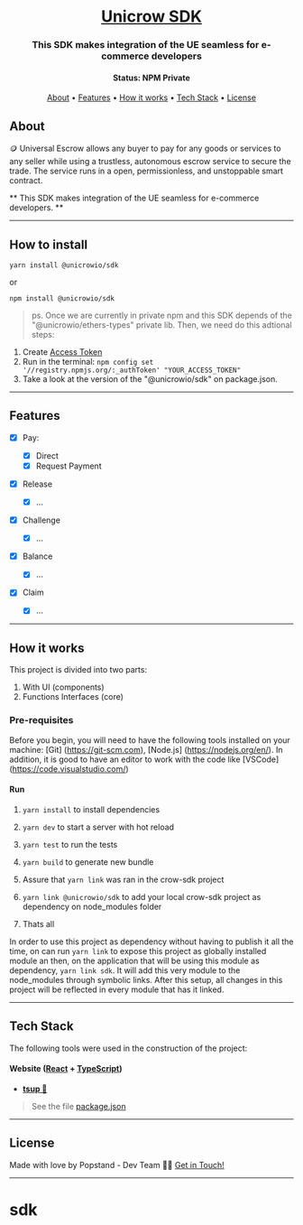 <h1 align="center">
   <a href="#"> Unicrow SDK </a>
</h1>

<h3 align="center">
   This SDK makes integration of the UE seamless for e-commerce developers
</h3>

<h4 align="center">
	 Status: NPM Private
</h4>

<p align="center">
 <a href="#about">About</a> •
 <a href="#features">Features</a> •
 <a href="#how-it-works">How it works</a> •
 <a href="#tech-stack">Tech Stack</a> •
 <a href="#user-content-license">License</a>

</p>

## About

🪙 Universal Escrow allows any buyer to pay for any goods or services to any seller while using a trustless, autonomous escrow service to secure the trade. The service runs in a open, permissionless, and unstoppable smart contract.

** This SDK makes integration of the UE seamless for e-commerce developers. **

---

## How to install

```
yarn install @unicrowio/sdk
```

or

```
npm install @unicrowio/sdk
```


> ps. Once we are currently in private npm and this SDK depends of the "@unicrowio/ethers-types" private lib. Then, we need do this adtional steps:

1. Create [Access Token](https://www.npmjs.com/settings/unicrowio/packages)
2. Run in the terminal: `npm config set '//registry.npmjs.org/:_authToken' "YOUR_ACCESS_TOKEN"` 
3. Take a look at the version of the "@unicrowio/sdk" on package.json.


---

## Features

- [x] Pay:

  - [x] Direct
  - [x] Request Payment

- [x] Release

  - [x] ...

- [x] Challenge

  - [x] ...

- [x] Balance

  - [x] ...

- [x] Claim
  - [x] ...

---

## How it works

This project is divided into two parts:

1. With UI (components)
2. Functions Interfaces (core)

### Pre-requisites

Before you begin, you will need to have the following tools installed on your machine:
[Git] (https://git-scm.com), [Node.js] (https://nodejs.org/en/).
In addition, it is good to have an editor to work with the code like [VSCode] (https://code.visualstudio.com/)

#### Run

1. `yarn install` to install dependencies
2. `yarn dev` to start a server with hot reload
3. `yarn test` to run the tests
4. `yarn build` to generate new bundle
5. Assure that `yarn link` was ran in the crow-sdk project
6. `yarn link @unicrowio/sdk` to add your local crow-sdk project as dependency on node_modules folder

7. Thats all

In order to use this project as dependency without having to publish it all the time, on can run `yarn link` to expose this project as globally installed module an then, on the application that will be using this module as dependency, `yarn link sdk`. It will add this very module to the node_modules through symbolic links. After this setup, all changes in this project will be reflected in every module that has it linked.

---

## Tech Stack

The following tools were used in the construction of the project:

#### **Website** ([React](https://reactjs.org/) + [TypeScript](https://www.typescriptlang.org/))

- **[tsup 🚀](https://tsup.egoist.sh/)**

> See the file [package.json](https://github.com/popstand/crow-sdk/blob/develop/package.json)

---

## License

<!-- This project is under the license [ISC](./LICENSE). -->

Made with love by Popstand - Dev Team 👋🏽 [Get in Touch!](https://popstand.com)

---
# sdk
